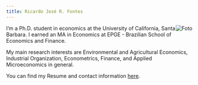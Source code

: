 ```yaml
---
title: Ricardo José R. Fontes
---
```


<img src="/professional_pic.jpg/" style="max-width:25%;min-width:40px;float:right;" alt="Foto" />

I’m a Ph.D. student in economics at the University of California, Santa Barbara. I earned an MA in Economics at EPGE - Brazilian School of Economics and Finance. 

My main research interests are Environmental and Agricultural Economics, Industrial Organization, Econometrics, Finance, and Applied Microeconomics in general.

You can find my Resume and contact information [here](/about/).
